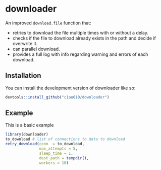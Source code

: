 
<!-- README.md is generated from README.Rmd. Please edit that file -->

# downloader

<!-- badges: start -->
<!-- badges: end -->

An improved `download.file` function that:

- retries to download the file multiple times with or without a delay.
- checks if the file to download already exists in the path and decide
  if overwrite it.
- can parallel download.
- provides a full log with info regarding warning and errors of each
  download.

## Installation

You can install the development version of downloader like so:

``` r
devtools::install_github("c1au6i0/downloader")
```

## Example

This is a basic example

``` r
library(downloader)
to_download # list of connections to data to download
retry_download(conn  = to_download, 
               max_attempts = 5, 
               sleep_time = 1, 
               dest_path = tempdir(),  
               workers = 10)
```
